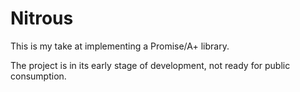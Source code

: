 # Nitrous

This is my take at implementing a Promise/A+ library.

The project is in its early stage of development, not ready for public consumption.

